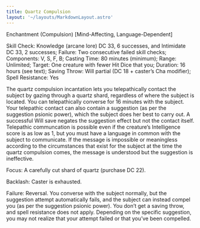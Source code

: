 ```yaml
---
title: Quartz Compulsion
layout: '~/layouts/MarkdownLayout.astro'
---
```

Enchantment (Compulsion) [Mind-Affecting, Language-Dependent]

Skill Check: Knowledge (arcane lore) DC 33, 6 successes, and Intimidate DC 33,
2 successes; Failure: Two consecutive failed skill checks; Components: V, S,
F, B; Casting Time: 80 minutes (minimum); Range: Unlimited; Target: One
creature with fewer Hit Dice that you; Duration: 16 hours (see text); Saving
Throw: Will partial (DC 18 + caster’s Cha modifier); Spell Resistance: Yes

The quartz compulsion incantation lets you telepathically contact the subject
by gazing through a quartz shard, regardless of where the subject is located.
You can telepathically converse for 16 minutes with the subject. Your
telepathic contact can also contain a suggestion (as per the suggestion
psionic power), which the subject does her best to carry out. A successful
Will save negates the suggestion effect but not the contact itself. Telepathic
communcation is possible even if the creature’s Intelligence score is as low
as 1, but you must have a language in common with the subject to communicate.
If the message is impossible or meaningless according to the circumstances
that exist for the subject at the time the quartz compulsion comes, the
message is understood but the suggestion is ineffective.

Focus: A carefully cut shard of quartz (purchase DC 22).

Backlash: Caster is exhausted.

Failure: Reversal. You converse with the subject normally, but the suggestion
attempt automatically fails, and the subject can instead compel you (as per
the suggestion psionic power). You don’t get a saving throw, and spell
resistance does not apply. Depending on the specific suggestion, you may not
realize that your attempt failed or that you’ve been compelled.

